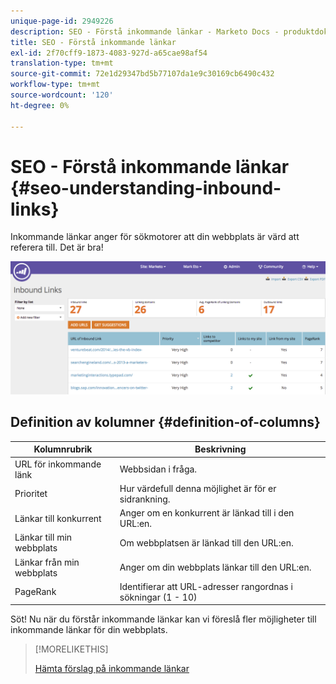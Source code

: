 ```yaml
---
unique-page-id: 2949226
description: SEO - Förstå inkommande länkar - Marketo Docs - produktdokumentation
title: SEO - Förstå inkommande länkar
exl-id: 2f70cff9-1873-4083-927d-a65cae98af54
translation-type: tm+mt
source-git-commit: 72e1d29347bd5b77107da1e9c30169cb6490c432
workflow-type: tm+mt
source-wordcount: '120'
ht-degree: 0%

---
```


# SEO - Förstå inkommande länkar {#seo-understanding-inbound-links}

Inkommande länkar anger för sökmotorer att din webbplats är värd att referera till. Det är bra!

![](assets/image2014-9-18-13-3a18-3a10.png)

## Definition av kolumner {#definition-of-columns}

| Kolumnrubrik | Beskrivning |
|---|---|
| URL för inkommande länk | Webbsidan i fråga. |
| Prioritet | Hur värdefull denna möjlighet är för er sidrankning. |
| Länkar till konkurrent | Anger om en konkurrent är länkad till i den URL:en. |
| Länkar till min webbplats | Om webbplatsen är länkad till den URL:en. |
| Länkar från min webbplats | Anger om din webbplats länkar till den URL:en. |
| PageRank | Identifierar att URL-adresser rangordnas i sökningar (1 - 10) |

Söt! Nu när du förstår inkommande länkar kan vi föreslå fler möjligheter till inkommande länkar för din webbplats.

>[!MORELIKETHIS]
>
>[Hämta förslag på inkommande länkar](/help/marketo/product-docs/additional-apps/seo/inbound-links/seo-get-inbound-link-suggestions.md)
